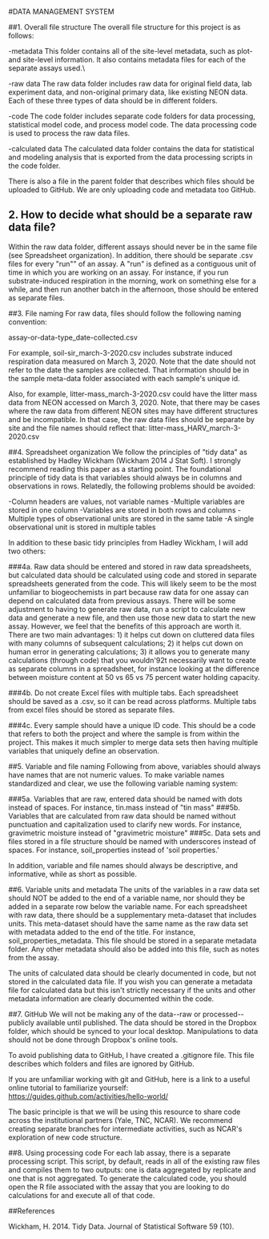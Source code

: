 #DATA MANAGEMENT SYSTEM

##1. Overall file structure
The overall file structure for this project is as follows:

-metadata
This folder contains all of the site-level metadata, such as plot- and site-level information. It also contains metadata files for each of the separate assays used.\

-raw data
The raw data folder includes raw data for original field data, lab experiment data, and non-original primary data, like existing NEON data. Each of these three types of data should be in different folders.

-code
The code folder includes separate code folders for data processing, statistical model code, and process model code. The data processing code is used to process the raw data files.

-calculated data
The calculated data folder contains the data for statistical and modeling analysis that is exported from the data processing scripts in the code folder.

There is also a file in the parent folder that describes which files should be uploaded to GitHub. We are only uploading code and metadata too GitHub.

## 2. How to decide what should be a separate raw data file?
Within the raw data folder, different assays should never be in the same file (see Spreadsheet organization). In addition, there should be separate .csv files for every "run"" of an assay. A "run" is defined as a contiguous unit of time in which you are working on an assay. For instance, if you run substrate-induced respiration in the morning, work on something else for a while, and then run another batch in the afternoon, those should be entered as separate files.

##3. File naming
For raw data, files should follow the following naming convention:

assay-or-data-type_date-collected.csv

For example, soil-sir_march-3-2020.csv includes substrate induced respiration data measured on March 3, 2020. Note that the date should not refer to the date the samples are collected. That information should be in the sample meta-data folder associated with each sample's unique id.

Also, for example, litter-mass_march-3-2020.csv could have the litter mass data from NEON accessed on March 3, 2020. Note, that there may be cases where the raw data from different NEON sites may have different structures and be incompatible. In that case, the raw data files should be separate by site and the file names should reflect that: litter-mass_HARV_march-3-2020.csv


##4. Spreadsheet organization
We follow the principles of "tidy data" as established by Hadley Wickham (Wickham 2014 J Stat Soft). I strongly recommend reading this paper as a starting point. The foundational principle of tidy data is that variables should always be in columns and observations in rows. Relatedly, the following problems should be avoided:

-Column headers are values, not variable names
-Multiple variables are stored in one column
-Variables are stored in both rows and columns
-Multiple types of observational units are stored in the same table
-A single observational unit is stored in multiple tables

In addition to these basic tidy principles from Hadley Wickham, I will add two others:

###4a. Raw data should be entered and stored in raw data spreadsheets, but calculated data should be calculated using code and stored in separate spreadsheets generated from the code. This will likely seem to be the most unfamiliar to biogeochemists in part because raw data for one assay can depend on calculated data from previous assays. There will be some adjustment to having to generate raw data, run a script to calculate new data and generate a new file, and then use those new data to start the new assay. However, we feel that the benefits of this approach are worth it. There are two main advantages: 1) it helps cut down on cluttered data files with many columns of subsequent calculations; 2) it helps cut down on human error in generating calculations; 3) it allows you to generate many calculations (through code) that you wouldn\'92t necessarily want to create as separate columns in a spreadsheet, for instance looking at the difference between moisture content at 50 vs 65 vs 75 percent water holding capacity.

###4b. Do not create Excel files with multiple tabs. Each spreadsheet should be saved as a .csv, so it can be read across platforms. Multiple tabs from excel files should be stored as separate files.

###4c. Every sample should have a unique ID code. This should be a code that refers to both the project and where the sample is from within the project. This makes it much simpler to merge data sets then having multiple variables that uniquely define an observation.


##5. Variable and file naming
Following from above, variables should always have names that are not numeric values. To make variable names standardized and clear, we use the following variable naming system:

###5a. Variables that are raw, entered data should be named with dots instead of spaces. For instance, tin.mass instead of "tin mass"
###5b. Variables that are calculated from raw data should be named without punctuation and capitalization used to clarify new words. For instance, gravimetric moisture instead of "gravimetric moisture"
###5c. Data sets and files stored in a file structure should be named with underscores instead of spaces. For instance, soil_properties instead of 'soil properties.'

In addition, variable and file names should always be descriptive, and informative, while as short as possible.


##6. Variable units and metadata
The units of the variables in a raw data set should NOT be added to the end of a variable name, nor should they be added in a separate row below the variable name. For each spreadsheet with raw data, there should be a supplementary meta-dataset that includes units. This meta-dataset should have the same name as the raw data set with metadata added to the end of the title. For instance, soil_properties_metadata. This file should be stored in a separate metadata folder. Any other metadata should also be added into this file, such as notes from the assay.

The units of calculated data should be clearly documented in code, but not stored in the calculated data file. If you wish you can generate a metadata file for calculated data but this isn't strictly necessary if the units and other metadata information are clearly documented within the code.


##7. GitHub
We will not be making any of the data--raw or processed--publicly available until published. The data should be stored in the Dropbox folder, which should be synced to your local desktop. Manipulations to data should not be done through Dropbox's online tools.

To avoid publishing data to GitHub, I have created a .gitignore file. This file describes which folders and files are ignored by GitHub.

If you are unfamiliar working with git and GitHub, here is a link to a useful online tutorial to familiarize yourself: https://guides.github.com/activities/hello-world/

The basic principle is that we will be using this resource to share code across the institutional partners (Yale, TNC, NCAR). We recommend creating separate branches for intermediate activities, such as NCAR's exploration of new code structure.


##8. Using processing code
For each lab assay, there is a separate processing script. This script, by default, reads in all of the existing raw files and compiles them to two outputs: one is data aggregated by replicate and one that is not aggregated. To generate the calculated code, you should open the R file associated with the assay that you are looking to do calculations for and execute all of that code.


##References

Wickham, H. 2014. Tidy Data. Journal of Statistical Software 59 (10).